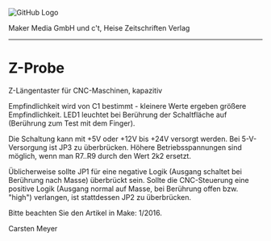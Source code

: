 ![GitHub Logo](http://www.heise.de/make/icons/make_logo.png)

Maker Media GmbH und c't, Heise Zeitschriften Verlag

***

# Z-Probe
Z-Längentaster für CNC-Maschinen, kapazitiv

Empfindlichkeit wird von C1 bestimmt - kleinere Werte ergeben größere Empfindlichkeit. LED1 leuchtet bei Berührung der Schaltfläche auf (Berührung zum Test mit dem Finger). 

Die Schaltung kann mit +5V oder +12V bis +24V versorgt werden. Bei 5-V-Versorgung ist JP3 zu überbrücken. Höhere Betriebsspannungen sind möglich, wenn man R7..R9 durch den Wert 2k2 ersetzt.

Üblicherweise sollte JP1 für eine negative Logik (Ausgang schaltet bei Berührung nach Masse) überbrückt sein. Sollte die CNC-Steuerung eine positive Logik (Ausgang normal auf Masse, bei Berührung offen bzw. "high") verlangen, ist stattdessen JP2 zu überbrücken.

Bitte beachten Sie den Artikel in Make: 1/2016.

Carsten Meyer
